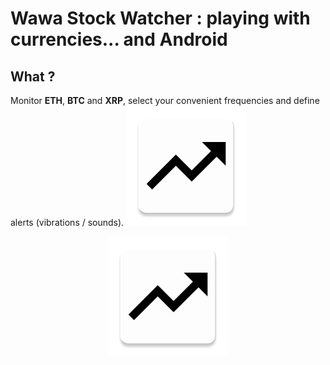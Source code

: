 # Wawa Stock Watcher : playing with currencies... and Android


## What ?

Monitor **ETH**, **BTC** and **XRP**, select your convenient frequencies and define alerts (vibrations / sounds).
![Icon](https://raw.githubusercontent.com/wawaseb/wsw/master/app/src/main/res/mipmap-xxxhdpi/ic_launcher_round.png)
<p align="center">
  <img src="https://raw.githubusercontent.com/wawaseb/wsw/master/app/src/main/res/mipmap-xxxhdpi/ic_launcher_round.png">
</p>
